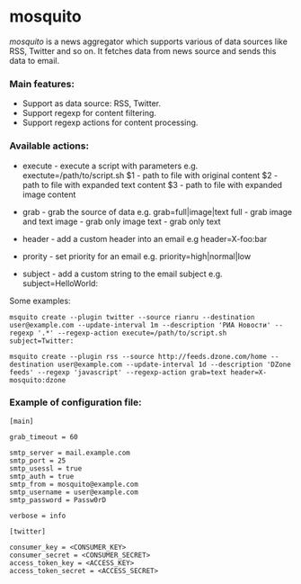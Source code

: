 
# mosquito

*mosquito* is a news aggregator which supports various of data sources like RSS, Twitter and so on. It fetches data from news source and sends this data to email.  

### Main features:

* Support as data source: RSS, Twitter.
* Support regexp for content filtering.
* Support regexp actions for content processing.

### Available actions:

* execute - execute a script with parameters
  e.g. exectute=/path/to/script.sh
  $1 - path to file with original content
  $2 - path to file with expanded text content
  $3 - path to file with expanded image content
  
* grab - grab the source of data
  e.g. grab=full|image|text
  full - grab image and text
  image - grab only image
  text - grab only text
  
* header - add a custom header into an email
  e.g header=X-foo:bar
  
* prority - set priority for an email
  e.g. priority=high|normal|low

* subject - add a custom string to the email subject
  e.g. subject=HelloWorld: 

Some examples:

```
msquito create --plugin twitter --source rianru --destination user@example.com --update-interval 1m --description 'РИА Новости' --regexp '.*' --regexp-action execute=/path/to/script.sh subject=Twitter: 
```

```
msquito create --plugin rss --source http://feeds.dzone.com/home --destination user@example.com --update-interval 1d --description 'DZone feeds' --regexp 'javascript' --regexp-action grab=text header=X-mosquito:dzone 
```

### Example of configuration file:

```
[main]

grab_timeout = 60

smtp_server = mail.example.com
smtp_port = 25
smtp_usessl = true
smtp_auth = true
smtp_from = mosquito@example.com
smtp_username = user@example.com
smtp_password = Passw0rD

verbose = info

[twitter]

consumer_key = <CONSUMER_KEY>
consumer_secret = <CONSUMER_SECRET>
access_token_key = <ACCESS_KEY>
access_token_secret = <ACCESS_SECRET>

```
